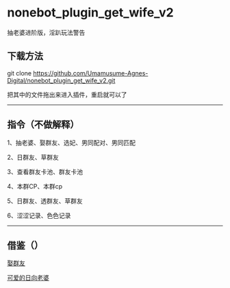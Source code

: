 # nonebot_plugin_get_wife_v2
抽老婆进阶版，淫趴玩法警告

## 下载方法

git clone https://github.com/Umamusume-Agnes-Digital/nonebot_plugin_get_wife_v2.git

把其中的文件拖出来进入插件，重启就可以了
***
## 指令（不做解释）
1、抽老婆、娶群友、选妃、男同配对、男同匹配

2、日群友、草群友

3、查看群友卡池、群友卡池

4、本群CP、本群cp

5、日群友、透群友、草群友

6、涩涩记录、色色记录

***
## 借鉴（）
[娶群友](https://github.com/KarisAya/nonebot_plugin_groupmate_waifu)

[可爱的日向老婆](https://github.com/Special-Week)
